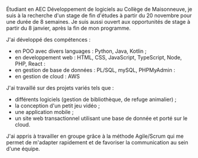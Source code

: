 Étudiant en AEC Développement de logiciels au Collège de Maisonneuve, je suis à la recherche d'un stage de fin d'études à partir du 20 novembre pour une durée de 8 semaines. Je suis aussi ouvert aux opportunités de stage à partir du 8 janvier, après la fin de mon programme.

J'ai développé des compétences : 
- en POO avec divers languages : Python, Java, Kotlin ; 
- en developpement web : HTML, CSS, JavaScript, TypeScript, Node, PHP, React :
- en gestion de base de données : PL/SQL, mySQL, PHPMyAdmin :
- en gestion de cloud : AWS

J'ai travaillé sur des projets variés tels que :
- différents logiciels (gestion de bibliothèque, de refuge animalier) ;
- la conception d'un petit jeu vidéo ;
- une application mobile ;
- un site web transactionnel utilisant une base de donnée et porté sur le cloud.

J'ai appris à travailler en groupe grâce à la méthode Agile/Scrum qui me permet de m'adapter rapidement et de favoriser la communication au sein d'une équipe.
